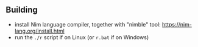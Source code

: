 ## Building

- install Nim language compiler, together with "nimble" tool: https://nim-lang.org/install.html
- run the `./r` script if on Linux (or `r.bat` if on Windows)
